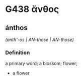 # G438 ἄνθος

## ánthos

_(anth'-os | AN-those | AN-those)_

### Definition

a primary word; a blossom; flower; 

- a flower
